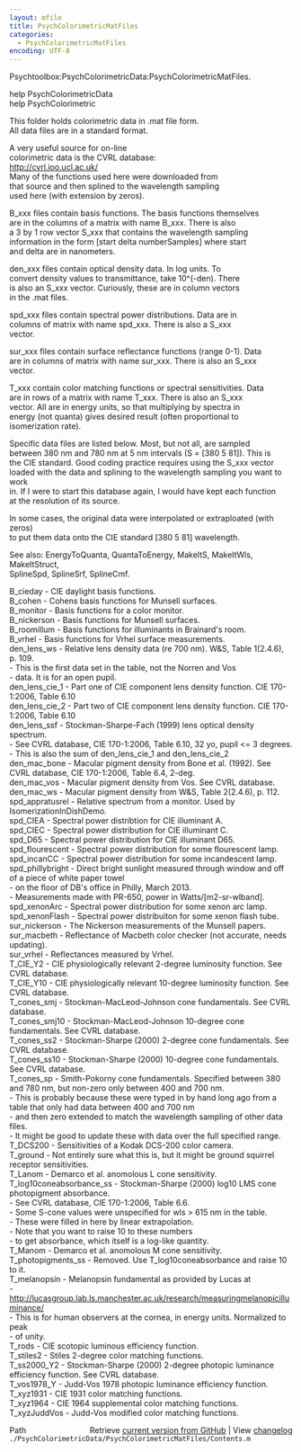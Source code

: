 ```yaml
---
layout: mfile
title: PsychColorimetricMatFiles
categories:
  - PsychColorimetricMatFiles
encoding: UTF-8
---
```


Psychtoolbox:PsychColorimetricData:PsychColorimetricMatFiles.  

help PsychColorimetricData  
help PsychColorimetric  

This folder holds colorimetric data in .mat file form.  
All data files are in a standard format.  

A very useful source for on-line  
colorimetric data is the CVRL database:  
  http://cvrl.ioo.ucl.ac.uk/  
Many of the functions used here were downloaded from  
that source and then splined to the wavelength sampling  
used here (with extension by zeros).  

  B\_xxx files contain basis functions.  The basis functions themselves  
    are in the columns of a matrix with name B\_xxx.  There is also  
    a 3 by 1 row vector S\_xxx that contains the wavelength sampling  
    information in the form [start delta numberSamples] where start  
    and delta are in nanometers.  

  den\_xxx files contain optical density data.  In log units.  To  
    convert density values to transmittance, take 10^(-den).  There  
    is also an S\_xxx vector.  Curiously, these are in column vectors  
    in the .mat files.  

  spd\_xxx files contain spectral power distributions.  Data are in  
    columns of matrix with name spd\_xxx.  There is also a S\_xxx  
    vector.  

  sur\_xxx files contain surface reflectance functions (range 0-1).  Data  
    are in columns of matrix with name sur\_xxx.  There is also an S\_xxx  
    vector.  

  T\_xxx contain color matching functions or spectral sensitivities.  Data  
     are in rows of a matrix with name T\_xxx.  There is also an S\_xxx  
     vector.  All are in energy units, so that multiplying by spectra in  
     energy (not quanta) gives desired result (often proportional to  
     isomerization rate).  

 Specific data files are listed below.  Most, but not all, are sampled  
 between 380 nm and 780 nm at 5 nm intervals (S = [380 5 81]).  This is  
 the CIE standard.  Good coding practice requires using the S\_xxx vector  
 loaded with the data and splining to the wavelength sampling you want to work  
 in.  If I were to start this database again, I would have kept each function  
 at the resolution of its source.  

 In some cases, the original data were interpolated or extraploated (with zeros)  
 to put them data onto the CIE standard [380 5 81] wavelength.  

 See also: EnergyToQuanta, QuantaToEnergy, MakeItS, MakeItWls, MakeItStruct,  
   SplineSpd, SplineSrf, SplineCmf.  

  B\_cieday            - CIE daylight basis functions.  
  B\_cohen             - Cohens basis functions for Munsell surfaces.  
  B\_monitor           - Basis functions for a color monitor.  
  B\_nickerson         - Basis functions for Munsell surfaces.  
  B\_roomillum         - Basis functions for illuminants in Brainard's room.  
  B\_vrhel             - Basis functions for Vrhel surface measurements.  
  den\_lens\_ws         - Relative lens density data (re 700 nm).  W&S, Table 1(2.4.6), p. 109.  
                      -   This is the first data set in the table, not the Norren and Vos  
                      -   data.  It is for an open pupil.  
  den\_lens\_cie\_1      - Part one of CIE component lens density function. CIE 170-1:2006, Table 6.10  
  den\_lens\_cie\_2      - Part two of CIE component lens density function. CIE 170-1:2006, Table 6.10  
  den\_lens\_ssf        - Stockman-Sharpe-Fach (1999) lens optical density spectrum.  
                      -   See CVRL database, CIE 170-1:2006, Table 6.10, 32 yo, pupil \<= 3 degrees.  
                      -   This is also the sum of den\_lens\_cie\_1 and den\_lens\_cie\_2  
  den\_mac\_bone        - Macular pigment density from Bone et al. (1992).  See CVRL database, CIE 170-1:2006, Table 6.4, 2-deg.  
  den\_mac\_vos         - Macular pigment density from Vos.  See CVRL database.  
  den\_mac\_ws          - Macular pigment density from W&S, Table 2(2.4.6), p. 112.  
  spd\_appratusrel     - Relative spectrum from a monitor.  Used by IsomerizationInDishDemo.  
  spd\_CIEA            - Spectral power distribtion for CIE illuminant A.  
  spd\_CIEC            - Spectral power distribution for CIE illuminant C.  
  spd\_D65             - Spectral power distribution for CIE illuminant D65.  
  spd\_flourescent     - Spectral power distribution for some flourescent lamp.  
  spd\_incanCC         - Spectral power distribution for some incandescent lamp.  
  spd\_phillybright    - Direct bright sunlight measured through window and off of a piece of white paper towel  
                      -   on the floor of DB's office in Philly, March 2013.  
                      -   Measurements made with PR-650, power in Watts/[m2-sr-wlband].  
  spd\_xenonArc        - Spectral power distribution for some xenon arc lamp.  
  spd\_xenonFlash      - Spectral power distribuiton for some xenon flash tube.  
  sur\_nickerson       - The Nickerson measurements of the Munsell papers.  
  sur\_macbeth         - Reflectance of Macbeth color checker (not accurate, needs updating).  
  sur\_vrhel           - Reflectances measured by Vrhel.  
  T\_CIE\_Y2            - CIE physiologically relevant 2-degree luminosity function.  See CVRL database.  
  T\_CIE\_Y10           - CIE physiologically relevant 10-degree luminosity function.  See CVRL database.  
  T\_cones\_smj         - Stockman-MacLeod-Johnson cone fundamentals.  See CVRL database.  
  T\_cones\_smj10       - Stockman-MacLeod-Johnson 10-degree cone fundamentals.  See CVRL database.  
  T\_cones\_ss2         - Stockman-Sharpe (2000) 2-degree cone fundamentals.  See CVRL database.  
  T\_cones\_ss10        - Stockman-Sharpe (2000) 10-degree cone fundamentals.  See CVRL database.  
  T\_cones\_sp          - Smith-Pokorny cone fundamentals.  Specified between 380 and 780 nm, but non-zero only between 400 and 700 nm.  
                      -   This is probably because these were typed in by hand long ago from a table that only had data between 400 and 700 nm  
                      -   and then zero extended to match the wavelength sampling of other data files.  
                      -   It might be good to update these with data over the full specified range.  
  T\_DCS200            - Sensitivities of a Kodak DCS-200 color camera.  
  T\_ground            - Not entirely sure what this is, but it might be ground squirrel receptor sensitivities.  
  T\_Lanom             - Demarco et al. anomolous L cone sensitivity.  
  T\_log10coneabsorbance\_ss - Stockman-Sharpe (2000) log10 LMS cone photopigment absorbance.  
                      -   See CVRL database, CIE 170-1:2006, Table 6.6.  
                      -   Some S-cone values were unspecified for wls \> 615 nm in the table.  
                      -   These were filled in here by linear extrapolation.  
                      -   Note that you want to raise 10 to these numbers  
                      -   to get absorbance, which itself is a log-like quantity.  
  T\_Manom             - Demarco et al. anomolous M cone sensitivity.  
  T\_photopigments\_ss  - Removed.  Use T\_log10coneabsorbance and raise 10 to it.  
  T\_melanopsin        - Melanopsin fundamental as provided by Lucas at  
                      -   http://lucasgroup.lab.ls.manchester.ac.uk/research/measuringmelanopicilluminance/  
                      -   This is for human observers at the cornea, in energy units.  Normalized to peak  
                      -   of unity.  
  T\_rods              - CIE scotopic luminous efficiency function.  
  T\_stiles2           - Stiles 2-degree color matching functions.  
  T\_ss2000\_Y2         - Stockman-Sharpe (2000) 2-degree photopic luminance efficiency function.  See CVRL database.  
  T\_vos1978\_Y         - Judd-Vos 1978 photopic luminance efficiency function.  
  T\_xyz1931           - CIE 1931 color matching functions.  
  T\_xyz1964           - CIE 1964 supplemental color matching functions.  
  T\_xyzJuddVos        - Judd-Vos modified color matching functions.  


<div class="code_header" style="text-align:right;">
  <span style="float:left;">Path&nbsp;&nbsp;</span> <span class="counter">Retrieve <a href=
  "https://raw.github.com/Psychtoolbox-3/Psychtoolbox-3/beta/./PsychColorimetricData/PsychColorimetricMatFiles/Contents.m">current version from GitHub</a> | View <a href=
  "https://github.com/Psychtoolbox-3/Psychtoolbox-3/commits/beta/./PsychColorimetricData/PsychColorimetricMatFiles/Contents.m">changelog</a></span>
</div>
<div class="code">
  <code>./PsychColorimetricData/PsychColorimetricMatFiles/Contents.m</code>
</div>
